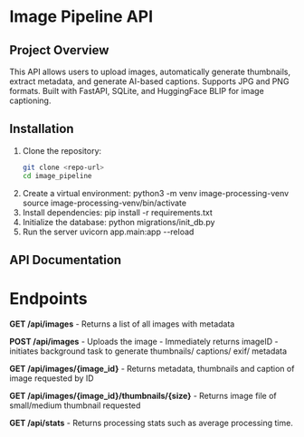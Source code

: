 # Image Pipeline API

## Project Overview
This API allows users to upload images, automatically generate thumbnails, extract metadata, and generate AI-based captions. 
Supports JPG and PNG formats. Built with FastAPI, SQLite, and HuggingFace BLIP for image captioning.

## Installation
1. Clone the repository:
    ```bash
    git clone <repo-url>
    cd image_pipeline
2. Create a virtual environment:
    python3 -m venv image-processing-venv
    source image-processing-venv/bin/activate
3. Install dependencies:
    pip install -r requirements.txt
4. Initialize the database:
    python migrations/init_db.py
5. Run the server
    uvicorn app.main:app --reload


## API Documentation
# Endpoints

**GET /api/images**
    - Returns a list of all images with metadata

**POST /api/images**
    - Uploads the image
    - Immediately returns imageID
    - initiates background task to generate thumbnails/ captions/ exif/ metadata

**GET /api/images/{image_id}**
    - Returns metadata, thumbnails and caption of image requested by ID

**GET /api/images/{image_id}/thumbnails/{size}**
    - Returns image file of small/medium thumbnail requested

**GET /api/stats**
    - Returns processing stats such as average processing time.